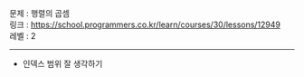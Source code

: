 문제 : 행렬의 곱셈
<br>
링크 : https://school.programmers.co.kr/learn/courses/30/lessons/12949
<br>
레벨 : 2

---

- 인덱스 범위 잘 생각하기